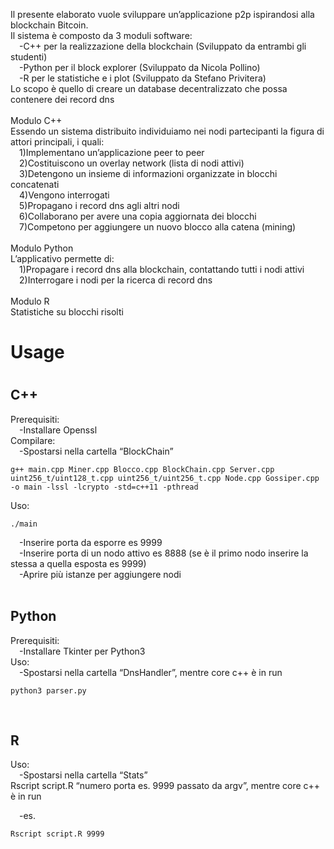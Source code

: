 Il presente elaborato vuole sviluppare un’applicazione p2p ispirandosi alla blockchain Bitcoin.
<br>Il sistema è composto da 3 moduli software:
<br>&emsp;-C++ per la realizzazione della blockchain (Sviluppato da entrambi gli studenti)
<br>&emsp;-Python per il block explorer (Sviluppato da Nicola Pollino)
<br>&emsp;-R per le statistiche e i plot (Sviluppato da Stefano Privitera)
<br>Lo scopo è quello di creare un database decentralizzato che possa contenere dei record dns
<br><br>Modulo C++
<br>Essendo un sistema distribuito individuiamo nei nodi partecipanti la figura di attori principali, i quali:
<br>&emsp;1)Implementano un’applicazione peer to peer
<br>&emsp;2)Costituiscono un overlay network (lista di nodi attivi)
<br>&emsp;3)Detengono un insieme di informazioni organizzate in blocchi concatenati
<br>&emsp;4)Vengono interrogati
<br>&emsp;5)Propagano i record dns agli altri nodi
<br>&emsp;6)Collaborano per avere una copia aggiornata dei blocchi
<br>&emsp;7)Competono per aggiungere un nuovo blocco alla catena (mining) 
<br><br>Modulo Python
<br>L’applicativo permette di:
<br>&emsp;1)Propagare i record dns alla blockchain, contattando tutti i nodi attivi
<br>&emsp;2)Interrogare i nodi per la ricerca di record dns
<br><br>Modulo R
<br>Statistiche su blocchi risolti<br>
<h1>Usage<h1>
<h2>C++</h2>

Prerequisiti:<br>
	&emsp;-Installare Openssl<br>
Compilare:<br>
	&emsp;-Spostarsi nella cartella “BlockChain”<br>
	
	g++ main.cpp Miner.cpp Blocco.cpp BlockChain.cpp Server.cpp uint256_t/uint128_t.cpp uint256_t/uint256_t.cpp Node.cpp Gossiper.cpp -o main -lssl -lcrypto -std=c++11 -pthread
Uso:<br> 
	
	./main
&emsp;-Inserire porta da esporre es 9999<br>
&emsp;-Inserire porta di un nodo attivo es 8888 (se è il primo nodo inserire la stessa a quella esposta es 9999)<br>
&emsp;-Aprire più istanze per aggiungere nodi<br>
 <br>

<h2>Python</h2>

Prerequisiti:<br>
	&emsp;-Installare Tkinter per Python3<br> 
Uso:<br>
	&emsp;-Spostarsi nella cartella “DnsHandler”, mentre core c++ è in run<br>

	python3 parser.py 
<br>
		
<h2>R</h2>

Uso:<br>
	&emsp;-Spostarsi nella cartella “Stats”<br>
		Rscript script.R “numero porta es. 9999 passato da argv”, mentre core c++ è in run 
	
&emsp;-es. 
	
	Rscript script.R 9999 
	 
	
